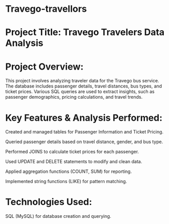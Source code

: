 # Travego-travellors

# Project Title: Travego Travelers Data Analysis
# Project Overview:
This project involves analyzing traveler data for the Travego bus service. The database includes passenger details, travel distances, bus types, and ticket prices. Various SQL queries are used to extract insights, such as passenger demographics, pricing calculations, and travel trends.

# Key Features & Analysis Performed:
Created and managed tables for Passenger Information and Ticket Pricing.

Queried passenger details based on travel distance, gender, and bus type.

Performed JOINS to calculate ticket prices for each passenger.

Used UPDATE and DELETE statements to modify and clean data.

Applied aggregation functions (COUNT, SUM) for reporting.

Implemented string functions (LIKE) for pattern matching.

# Technologies Used:
SQL (MySQL) for database creation and querying.

